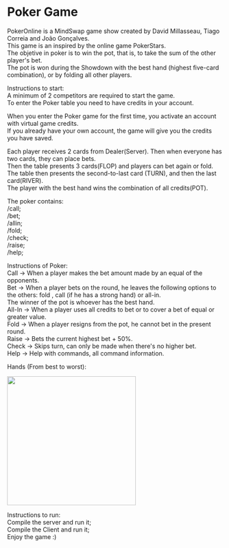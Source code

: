 # Poker Game
PokerOnline is a MindSwap game show created by David Millasseau, Tiago Correia and João Gonçalves. <br />
This game is an inspired by the online game PokerStars. <br />
The objetive in poker is to win the pot, that is, to take the sum of the other player's bet. <br />
The pot is won during the Showdown with the best hand (highest five-card combination), or by folding all other players. <br />

Instructions to start:<br />
A minimum of 2 competitors are required to start the game.<br />
To enter the Poker table you need to have credits in your account.<br />

When you enter the Poker game for the first time, you activate an account with virtual game credits.<br />
If you already have your own account, the game will give you the credits you have saved.<br />

Each player receives 2 cards from Dealer(Server). Then when everyone has two cards, they can place bets.<br />
Then the table presents 3 cards(FLOP) and players can bet again or fold.<br />
The table then presents the second-to-last card (TURN), and then the last card(RIVER).<br />
The player with the best hand wins the combination of all credits(POT).<br />

The poker contains:<br />
/call;<br />
/bet;<br />
/allin;<br />
/fold;<br />
/check;<br />
/raise;<br />
/help; <br />

Instructions of Poker: <br />
Call -> When a player makes the bet amount made by an equal of the opponents. <br />
Bet -> When a player bets on the round, he leaves the following options to the others: fold , call (if he has a strong hand) or all-in. <br />
The winner of the pot is whoever has the best hand.<br />
All-In -> When a player uses all credits to bet or to cover a bet of equal or greater value.<br />
Fold -> When a player resigns from the pot, he cannot bet in the present round.<br />
Raise -> Bets the current highest bet + 50%. <br />
Check -> Skips turn, can only be made when there's no higher bet. <br />
Help -> Help with commands, all command information. <br />

Hands (From best to worst):
<div align="left">
<img src="https://user-images.githubusercontent.com/97889790/155700493-2b522a7f-4604-4350-a318-d514cf7724aa.png" width="300px" />
</div>


Instructions to run:<br />
Compile the server and run it;<br />
Compile the Client and run it;<br />
Enjoy the game :) <br />
